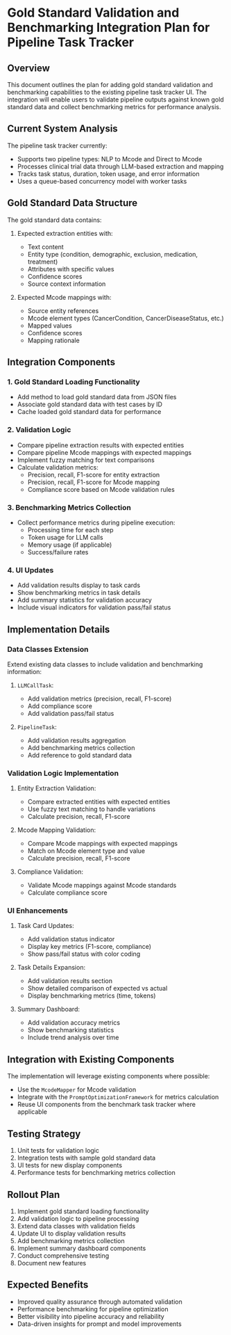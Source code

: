 # Gold Standard Validation and Benchmarking Integration Plan for Pipeline Task Tracker

## Overview
This document outlines the plan for adding gold standard validation and benchmarking capabilities to the existing pipeline task tracker UI. The integration will enable users to validate pipeline outputs against known gold standard data and collect benchmarking metrics for performance analysis.

## Current System Analysis
The pipeline task tracker currently:
- Supports two pipeline types: NLP to Mcode and Direct to Mcode
- Processes clinical trial data through LLM-based extraction and mapping
- Tracks task status, duration, token usage, and error information
- Uses a queue-based concurrency model with worker tasks

## Gold Standard Data Structure
The gold standard data contains:
1. Expected extraction entities with:
   - Text content
   - Entity type (condition, demographic, exclusion, medication, treatment)
   - Attributes with specific values
   - Confidence scores
   - Source context information

2. Expected Mcode mappings with:
   - Source entity references
   - Mcode element types (CancerCondition, CancerDiseaseStatus, etc.)
   - Mapped values
   - Confidence scores
   - Mapping rationale

## Integration Components

### 1. Gold Standard Loading Functionality
- Add method to load gold standard data from JSON files
- Associate gold standard data with test cases by ID
- Cache loaded gold standard data for performance

### 2. Validation Logic
- Compare pipeline extraction results with expected entities
- Compare pipeline Mcode mappings with expected mappings
- Implement fuzzy matching for text comparisons
- Calculate validation metrics:
  - Precision, recall, F1-score for entity extraction
  - Precision, recall, F1-score for Mcode mapping
  - Compliance score based on Mcode validation rules

### 3. Benchmarking Metrics Collection
- Collect performance metrics during pipeline execution:
  - Processing time for each step
  - Token usage for LLM calls
  - Memory usage (if applicable)
  - Success/failure rates

### 4. UI Updates
- Add validation results display to task cards
- Show benchmarking metrics in task details
- Add summary statistics for validation accuracy
- Include visual indicators for validation pass/fail status

## Implementation Details

### Data Classes Extension
Extend existing data classes to include validation and benchmarking information:

1. `LLMCallTask`:
   - Add validation metrics (precision, recall, F1-score)
   - Add compliance score
   - Add validation pass/fail status

2. `PipelineTask`:
   - Add validation results aggregation
   - Add benchmarking metrics collection
   - Add reference to gold standard data

### Validation Logic Implementation
1. Entity Extraction Validation:
   - Compare extracted entities with expected entities
   - Use fuzzy text matching to handle variations
   - Calculate precision, recall, F1-score

2. Mcode Mapping Validation:
   - Compare Mcode mappings with expected mappings
   - Match on Mcode element type and value
   - Calculate precision, recall, F1-score

3. Compliance Validation:
   - Validate Mcode mappings against Mcode standards
   - Calculate compliance score

### UI Enhancements
1. Task Card Updates:
   - Add validation status indicator
   - Display key metrics (F1-score, compliance)
   - Show pass/fail status with color coding

2. Task Details Expansion:
   - Add validation results section
   - Show detailed comparison of expected vs actual
   - Display benchmarking metrics (time, tokens)

3. Summary Dashboard:
   - Add validation accuracy metrics
   - Show benchmarking statistics
   - Include trend analysis over time

## Integration with Existing Components
The implementation will leverage existing components where possible:
- Use the `McodeMapper` for Mcode validation
- Integrate with the `PromptOptimizationFramework` for metrics calculation
- Reuse UI components from the benchmark task tracker where applicable

## Testing Strategy
1. Unit tests for validation logic
2. Integration tests with sample gold standard data
3. UI tests for new display components
4. Performance tests for benchmarking metrics collection

## Rollout Plan
1. Implement gold standard loading functionality
2. Add validation logic to pipeline processing
3. Extend data classes with validation fields
4. Update UI to display validation results
5. Add benchmarking metrics collection
6. Implement summary dashboard components
7. Conduct comprehensive testing
8. Document new features

## Expected Benefits
- Improved quality assurance through automated validation
- Performance benchmarking for pipeline optimization
- Better visibility into pipeline accuracy and reliability
- Data-driven insights for prompt and model improvements
